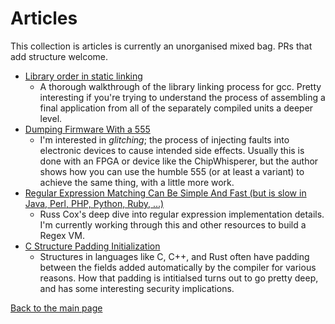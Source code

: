 # Articles

This collection is articles is currently an unorganised mixed bag. PRs that add structure welcome.

- [Library order in static linking ](https://eli.thegreenplace.net/2013/07/09/library-order-in-static-linking)
  - A thorough walkthrough of the library linking process for gcc. Pretty interesting if you're trying to understand the process of assembling a final application from all of the separately compiled units a deeper level.
- [Dumping Firmware With a 555](https://jrainimo.com/build/2022/01/dumping-firmware-with-a-555/)
  - I'm interested in *glitching*; the process of injecting faults into electronic devices to cause intended side effects. Usually this is done with an FPGA or device like the ChipWhisperer, but the author shows how you can use the humble 555 (or at least a variant) to achieve the same thing, with a little more work.
- [Regular Expression Matching Can Be Simple And Fast (but is slow in Java, Perl, PHP, Python, Ruby, ...) ](https://swtch.com/~rsc/regexp/regexp1.html)
  - Russ Cox's deep dive into regular expression implementation details. I'm currently working through this and other resources to build a Regex VM.
- [C Structure Padding Initialization](https://interrupt.memfault.com/blog/c-struct-padding-initialization)
  - Structures in languages like C, C++, and Rust often have padding between the fields added automatically by the compiler for various reasons. How that padding is intitialsed turns out to go pretty deep, and has some interesting security implications.

[Back to the main page](./README.md)
